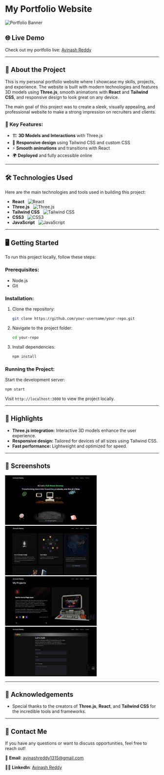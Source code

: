 
# My Portfolio Website

![Portfolio Banner](path-to-banner-image)

## 🌐 Live Demo
Check out my portfolio live: [Avinash Reddy]([https://avinash-reddy-portfolio.vercel.app])

---

## 🚀 About the Project
This is my personal portfolio website where I showcase my skills, projects, and experience. The website is built with modern technologies and features 3D models using **Three.js**, smooth animations with **React** and **Tailwind CSS**, and responsive design to look great on any device. 

The main goal of this project was to create a sleek, visually appealing, and professional website to make a strong impression on recruiters and clients.

### 🎯 Key Features:
- 🏗 **3D Models and Interactions** with Three.js
- 🎨 **Responsive design** using Tailwind CSS and custom CSS
- ⚡ **Smooth animations** and transitions with React
- 🌍 **Deployed** and fully accessible online

---

## 🛠 Technologies Used
Here are the main technologies and tools used in building this project:

- **React** &nbsp;&nbsp;![React](https://img.shields.io/badge/-React-61DAFB?logo=react&logoColor=white&style=for-the-badge)
- **Three.js** &nbsp;&nbsp;![Three.js](https://img.shields.io/badge/-Three.js-000000?logo=three.js&logoColor=white&style=for-the-badge)
- **Tailwind CSS** &nbsp;&nbsp;![Tailwind CSS](https://img.shields.io/badge/-TailwindCSS-38B2AC?logo=tailwind-css&logoColor=white&style=for-the-badge)
- **CSS3** &nbsp;&nbsp;![CSS3](https://img.shields.io/badge/-CSS3-1572B6?logo=css3&logoColor=white&style=for-the-badge)
- **JavaScript** &nbsp;&nbsp;![JavaScript](https://img.shields.io/badge/-JavaScript-F7DF1E?logo=javascript&logoColor=black&style=for-the-badge)

---

## 🖥️ Getting Started

To run this project locally, follow these steps:

### Prerequisites:
- Node.js
- Git

### Installation:
1. Clone the repository:
   ```bash
   git clone https://github.com/your-username/your-repo.git
   ```
2. Navigate to the project folder:
   ```bash
   cd your-repo
   ```
3. Install dependencies:
   ```bash
   npm install
   ```

### Running the Project:
Start the development server:
```bash
npm start
```
Visit `http://localhost:3000` to view the project locally.

---

## 🌟 Highlights
- **Three.js integration:** Interactive 3D models enhance the user experience.
- **Responsive design:** Tailored for devices of all sizes using Tailwind CSS.
- **Fast performance:** Lightweight and optimized for speed.

---

## 📸 Screenshots

<img src="/public/sc/1.png" alt="Home Page" width="300"/>
<img src="/public/sc/2.png" alt="About Me Section" width="300"/>
<img src="/public/sc/3.png" alt="Project" width="300"/>
<img src="/public/sc/4.png" alt="Contact" width="300"/>




---

## 🙌 Acknowledgements
- Special thanks to the creators of **Three.js**, **React**, and **Tailwind CSS** for the incredible tools and frameworks.

---

## 📧 Contact Me
If you have any questions or want to discuss opportunities, feel free to reach out!

📩 **Email**: [avinashreddy1315@gmail.com](mailto:avinashreddy1315@gmail.com)

👨‍💼 **LinkedIn**: [Avinash Reddy](https://www.linkedin.com/in/avinash-reddy-7a780a1bb/)

